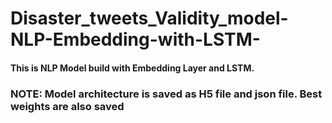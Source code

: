 # Disaster_tweets_Validity_model-NLP-Embedding-with-LSTM-
#### This is NLP Model build with Embedding Layer and LSTM.
### NOTE: Model architecture is saved as H5 file and json file. Best weights are also saved
